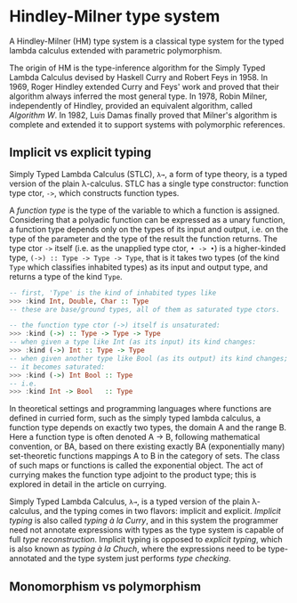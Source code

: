 # Hindley-Milner type system

A Hindley-Milner (HM) type system is a classical type system for the typed lambda calculus extended with parametric polymorphism.

The origin of HM is the type-inference algorithm for the Simply Typed Lambda Calculus devised by Haskell Curry and Robert Feys in 1958. In 1969, Roger Hindley extended Curry and Feys' work and proved that their algorithm always inferred the most general type. In 1978, Robin Milner, independently of Hindley, provided an equivalent algorithm, called *Algorithm W*. In 1982, Luis Damas finally proved that Milner's algorithm is complete and extended it to support systems with polymorphic references.

## Implicit vs explicit typing

Simply Typed Lambda Calculus (STLC), `λ→`, a form of type theory, is a typed version of the plain λ-calculus. STLC has a single type constructor: function type ctor, `->`, which constructs function types.

A *function type* is the type of the variable to which a function is assigned. Considering that a polyadic function can be expressed as a unary function, a function type depends only on the types of its input and output, i.e. on the type of the parameter and the type of the result the function returns. The type ctor `->` itself (i.e. as the unapplied type ctor, `• -> •`) is a higher-kinded type, `(->) :: Type -> Type -> Type`, that is it takes two types (of the kind `Type` which classifies inhabited types) as its input and output type, and returns a type of the kind `Type`.

```hs
-- first, 'Type' is the kind of inhabited types like
>>> :kind Int, Double, Char :: Type
-- these are base/ground types, all of them as saturated type ctors.

-- the function type ctor (->) itself is unsaturated:
>>> :kind (->) :: Type -> Type -> Type
-- when given a type like Int (as its input) its kind changes:
>>> :kind (->) Int :: Type -> Type
-- when given another type like Bool (as its output) its kind changes;
-- it becomes saturated:
>>> :kind (->) Int Bool :: Type
-- i.e.
>>> :kind Int -> Bool   :: Type
```





In theoretical settings and programming languages where functions are defined in curried form, such as the simply typed lambda calculus, a function type depends on exactly two types, the domain A and the range B. Here a function type is often denoted A → B, following mathematical convention, or BA, based on there existing exactly BA (exponentially many) set-theoretic functions mappings A to B in the category of sets. The class of such maps or functions is called the exponential object. The act of currying makes the function type adjoint to the product type; this is explored in detail in the article on currying.

Simply Typed Lambda Calculus, `λ→`, is a typed version of the plain λ-calculus, and the typing comes in two flavors: implicit and explicit. *Implicit typing* is also called *typing à la Curry*, and in this system the programmer need not annotate expressions with types as the type system is capable of full *type reconstruction*. Implicit typing is opposed to *explicit typing*, which is also known as *typing à la Chuch*, where the expressions need to be type-annotated and the type system just performs *type checking*.

## Monomorphism vs polymorphism
